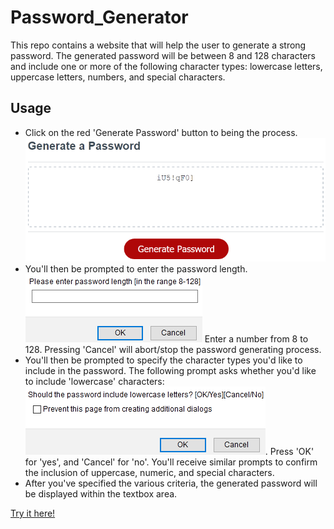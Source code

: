 # Password_Generator
This repo contains a website that will help the user to generate a strong password. The generated password will be between 8 and 128 characters and include one or more of the following character types: lowercase letters, uppercase letters, numbers, and special characters.

## Usage
* Click on the red 'Generate Password' button to being the process. 
  ![Screenshot of the UI and the 'Generate Password' button](assets/readme/generate_password_ui.png)
* You'll then be prompted to enter the password length. 
  ![Screenshot showing prompt to enter the password length](assets/readme/password_length_prompt.png) 
  Enter a number from 8 to 128. Pressing 'Cancel' will abort/stop the password generating process.
* You'll then be prompted to specify the character types you'd like to include in the password. 
  The following prompt asks whether you'd like to include 'lowercase' characters: 
  ![Screenshot of prompt asking if you'd like to include lowercase characters](assets/readme/character_type_prompt.png). 
  Press 'OK' for 'yes', and 'Cancel' for 'no'. 
  You'll receive similar prompts to confirm the inclusion of uppercase, numeric, and special characters.
* After you've specified the various criteria, the generated password will be displayed within the textbox area.

[Try it here!](https://cek333.github.io/Password_Generator/)
